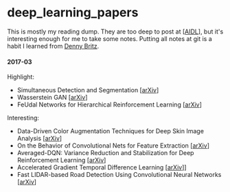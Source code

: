 # deep_learning_papers

This is mostly my reading dump. They are too deep to post at
[[AIDL](https://www.facebook.com/groups/DeepNetGroup/)], but it's
interesting enough for me to take some notes.  Putting all notes
at git is a habit I learned from [Denny Britz](https://github.com/dennybritz/deeplearning-papernotes). 

#### 2017-03
Highlight:
- Simultaneous Detection and Segmentation [[arXiv](https://biomedicalcomputervision.uniandes.edu.co/images/webpage/publications/hagm_eccv2014.pdf)]
- Wasserstein GAN [[arXiv](https://arxiv.org/abs/1701.07875)]
- FeUdal Networks for Hierarchical Reinforcement Learning [[arXiv](https://arxiv.org/pdf/1703.01161/)]

Interesting:
- Data-Driven Color Augmentation Techniques for Deep Skin Image Analysis [[arXiv](https://arxiv.org/abs/1703.03702)]
- On the Behavior of Convolutional Nets for Feature Extraction [[arXiv](https://arxiv.org/abs/1703.01127)]
- Averaged-DQN: Variance Reduction and Stabilization for Deep Reinforcement Learning [[arXiv](https://arxiv.org/abs/1611.01929)]
- Accelerated Gradient Temporal Difference Learning [[arXiv](https://arxiv.org/abs/1611.09328)]]
- Fast LIDAR-based Road Detection Using Convolutional Neural Networks [[arXiv](https://arxiv.org/abs/1703.03613)]

